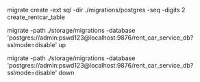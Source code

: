 migrate create -ext sql -dir ./migrations/postgres -seq -digits 2 create_rentcar_table

migrate -path ./storage/migrations -database 'postgres://admin:pswd123@localhost:9876/rent_car_service_db?sslmode=disable' up

migrate -path ./storage/migrations -database 'postgres://admin:pswd123@localhost:9876/rent_car_service_db?sslmode=disable' down